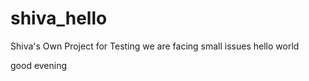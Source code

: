 # shiva_hello
Shiva's Own Project for Testing
we are facing small issues
hello world


good evening
